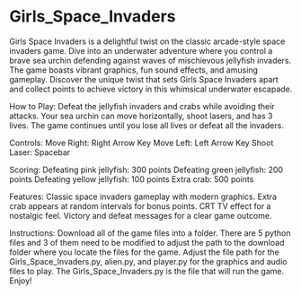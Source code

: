 # Girls_Space_Invaders

Girls Space Invaders is a delightful twist on the classic arcade-style space invaders game. Dive into an underwater adventure where you control a brave sea urchin defending against waves of mischievous jellyfish invaders. The game boasts vibrant graphics, fun sound effects, and amusing gameplay. Discover the unique twist that sets Girls Space Invaders apart and collect points to achieve victory in this whimsical underwater escapade.

How to Play:
Defeat the jellyfish invaders and crabs while avoiding their attacks. Your sea urchin can move horizontally, shoot lasers, and has 3 lives. The game continues until you lose all lives or defeat all the invaders.

Controls:
Move Right: Right Arrow Key
Move Left: Left Arrow Key
Shoot Laser: Spacebar

Scoring:
Defeating pink jellyfish: 300 points
Defeating green jellyfish: 200 points
Defeating yellow jellyfish: 100 points
Extra crab: 500 points

Features:
Classic space invaders gameplay with modern graphics.
Extra crab appears at random intervals for bonus points.
CRT TV effect for a nostalgic feel.
Victory and defeat messages for a clear game outcome.

Instructions:
Download all of the game files into a folder.
There are 5 python files and 3 of them need to be modified to adjust the path to the download folder where you locate the files for the game.
Adjust the file path for the Girls_Space_Invaders.py, alien.py, and player.py for the graphics and audio files to play.
The Girls_Space_Invaders.py is the file that will run the game.
Enjoy!


